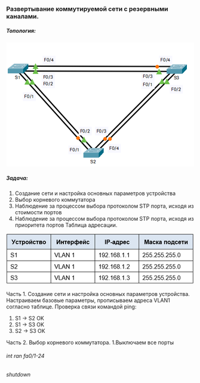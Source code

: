 ### **Развертывание коммутируемой сети с резервными каналами.**
##### Топология:
![Topolog](https://github.com/Cooler1213/Otus-Network/blob/e637821fc411fcf33bafe0ded539f1efd47f1972/Lab/STP/Topolog.png)
##### Задача:
1. Создание сети и настройка основных параметров устройства
2. Выбор корневого коммутатора
3. Наблюдение за процессом выбора протоколом STP порта, исходя из стоимости портов
4. Наблюдение за процессом выбора протоколом STP порта, исходя из приоритета портов
Таблица адресации.

![Tab](https://github.com/Cooler1213/Otus-Network/blob/92f2f776696c8c1a564fcc438d47240e14cc0cb5/Lab/STP/Tab.png)

Часть 1. Создание сети и настройка основных параметров устройства.
Настраиваем базовые параметры, прописываем адреса VLAN1 согласно таблице. 
Проверка связи командой ping:
1. S1 -> S2  OK
2. S1 -> S3  OK
3. S2 -> S3  OK

Часть 2. Выбор корневого коммутатора.
1.Выключаем все порты 
###### int ran fa0/1-24 
###### shutdown
